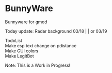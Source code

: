 # BunnyWare
Bunnyware for gmod  

Today update: Radar background 03/18 | | or 03/19  
  
TodoList  
Make esp text change on pdistance  
Make GUI colors  
Make LegitBot  

Note: This is a Work in Progress!  
